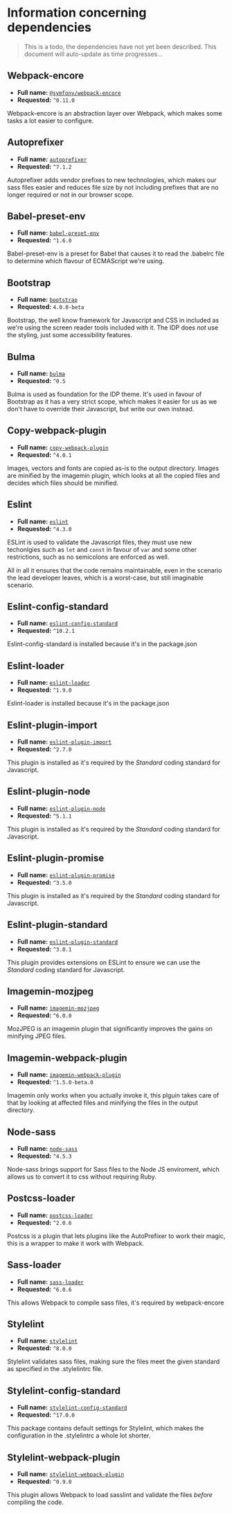 # Information concerning dependencies

> This is a todo, the dependencies have not yet been described. This document
> will auto-update as time progresses...

## Webpack-encore

- **Full name:** [`@symfony/webpack-encore`][symfony__webpack-encore]
- **Requested:** `^0.11.0`

Webpack-encore is an abstraction layer over Webpack, which makes some tasks a
lot easier to configure.

[symfony__webpack-encore]: http://npmjs.com/package/@symfony/webpack-encore

## Autoprefixer

- **Full name:** [`autoprefixer`][autoprefixer]
- **Requested:** `^7.1.2`

Autoprefixer adds vendor prefixes to new technologies, which makes our sass
files easier and reduces file size by not including prefixes that are no longer
required or not in our browser scope.

## Babel-preset-env

- **Full name:** [`babel-preset-env`][babel-preset-env]
- **Requested:** `^1.6.0`

Babel-preset-env is a preset for Babel that causes it to read the .babelrc file
to determine which flavour of ECMAScript we're using.

## Bootstrap

- **Full name:** [`bootstrap`][bootstrap]
- **Requested:** `4.0.0-beta`

Bootstrap, the well know framework for Javascript and CSS in included as we're
using the screen reader tools included with it. The IDP does *not* use the
styling, just some accessibility features.

## Bulma

- **Full name:** [`bulma`][bulma]
- **Requested:** `^0.5`

Bulma is used as foundation for the IDP theme. It's used in favour of Bootstrap
as it has a very strict scope, which makes it easier for us as we don't have to
override their Javascript, but write our own instead.

## Copy-webpack-plugin

- **Full name:** [`copy-webpack-plugin`][copy-webpack-plugin]
- **Requested:** `^4.0.1`

Images, vectors and fonts are copied as-is to the output directory. Images are
minified by the imagemin plugin, which looks at all the copied files and
decides which files should be minified.

## Eslint

- **Full name:** [`eslint`][eslint]
- **Requested:** `^4.3.0`

ESLint is used to validate the Javascript files, they must use new techonlgies
such as `let` and `const` in favour of `var` and some other restrictions, such
as no semicolons are enforced as well.

All in all it ensures that the code remains maintainable, even in the scenario
the lead developer leaves, which is a worst-case, but still imaginable
scenario.

## Eslint-config-standard

- **Full name:** [`eslint-config-standard`][eslint-config-standard]
- **Requested:** `^10.2.1`

Eslint-config-standard is installed because it's in the package.json

## Eslint-loader

- **Full name:** [`eslint-loader`][eslint-loader]
- **Requested:** `^1.9.0`

Eslint-loader is installed because it's in the package.json

## Eslint-plugin-import

- **Full name:** [`eslint-plugin-import`][eslint-plugin-import]
- **Requested:** `^2.7.0`

This plugin is installed as it's required by the *Standard* coding standard for
Javascript.

## Eslint-plugin-node

- **Full name:** [`eslint-plugin-node`][eslint-plugin-node]
- **Requested:** `^5.1.1`

This plugin is installed as it's required by the *Standard* coding standard for
Javascript.

## Eslint-plugin-promise

- **Full name:** [`eslint-plugin-promise`][eslint-plugin-promise]
- **Requested:** `^3.5.0`

This plugin is installed as it's required by the *Standard* coding standard for
Javascript.

## Eslint-plugin-standard

- **Full name:** [`eslint-plugin-standard`][eslint-plugin-standard]
- **Requested:** `^3.0.1`

This plugin provides extensions on ESLint to ensure we can use the *Standard*
coding standard for Javascript.

## Imagemin-mozjpeg

- **Full name:** [`imagemin-mozjpeg`][imagemin-mozjpeg]
- **Requested:** `^6.0.0`

MozJPEG is an imagemin plugin that significantly improves the gains on
minifying JPEG files.

## Imagemin-webpack-plugin

- **Full name:** [`imagemin-webpack-plugin`][imagemin-webpack-plugin]
- **Requested:** `^1.5.0-beta.0`

Imagemin only works when you actually invoke it, this plguin takes care of that
by looking at affected files and minifying the files in the output directory.

## Node-sass

- **Full name:** [`node-sass`][node-sass]
- **Requested:** `^4.5.3`

Node-sass brings support for Sass files to the Node JS enviroment, which allows
us to convert it to css without requiring Ruby.

## Postcss-loader

- **Full name:** [`postcss-loader`][postcss-loader]
- **Requested:** `^2.0.6`

Postcss is a plugin that lets plugins like the AutoPrefixer to work their magic,
this is a wrapper to make it work with Webpack.

## Sass-loader

- **Full name:** [`sass-loader`][sass-loader]
- **Requested:** `^6.0.6`

This allows Webpack to compile sass files, it's required by webpack-encore

## Stylelint

- **Full name:** [`stylelint`][stylelint]
- **Requested:** `^8.0.0`

Stylelint validates sass files, making sure the files meet the given standard
as specified in the .stylelintrc file.

## Stylelint-config-standard

- **Full name:** [`stylelint-config-standard`][stylelint-config-standard]
- **Requested:** `^17.0.0`

This package contains default settings for Stylelint, which makes the
configuration in the .stylelintrc a whole lot shorter.

## Stylelint-webpack-plugin

- **Full name:** [`stylelint-webpack-plugin`][stylelint-webpack-plugin]
- **Requested:** `^0.9.0`

This plugin allows Webpack to load sasslint and validate the files *before*
compiling the code.

<!-- SOURCES OF THE PACKAGE FILES -->

[stylelint-webpack-plugin]: http://npmjs.com/package/stylelint-webpack-plugin
[autoprefixer]: http://npmjs.com/package/autoprefixer
[babel-preset-env]: http://npmjs.com/package/babel-preset-env
[bootstrap]: http://npmjs.com/package/bootstrap
[bulma]: http://npmjs.com/package/bulma
[copy-webpack-plugin]: http://npmjs.com/package/copy-webpack-plugin
[eslint]: http://npmjs.com/package/eslint
[eslint-config-standard]: http://npmjs.com/package/eslint-config-standard
[eslint-loader]: http://npmjs.com/package/eslint-loader
[postcss-loader]: http://npmjs.com/package/postcss-loader
[sass-loader]: http://npmjs.com/package/sass-loader
[stylelint]: http://npmjs.com/package/stylelint
[stylelint-config-standard]: http://npmjs.com/package/stylelint-config-standard
[eslint-plugin-import]: http://npmjs.com/package/eslint-plugin-import
[eslint-plugin-node]: http://npmjs.com/package/eslint-plugin-node
[eslint-plugin-promise]: http://npmjs.com/package/eslint-plugin-promise
[eslint-plugin-standard]: http://npmjs.com/package/eslint-plugin-standard
[imagemin-mozjpeg]: http://npmjs.com/package/imagemin-mozjpeg
[imagemin-webpack-plugin]: http://npmjs.com/package/imagemin-webpack-plugin
[node-sass]: http://npmjs.com/package/node-sass
